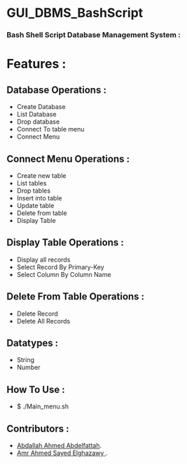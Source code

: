 # GUI_DBMS_BashScript

### Bash Shell Script Database Management System : 

# Features :

## Database Operations :

- Create Database
- List Database
- Drop database
- Connect To table menu
- Connect Menu

## Connect Menu Operations :

  - Create new table 
  - List tables
  - Drop tables
  - Insert into table
  - Update table
  - Delete from table
  - Display Table
  
##  Display Table Operations :

   - Display all records
   - Select Record By Primary-Key
   - Select Column By Column Name

## Delete From Table Operations :

 - Delete Record
 - Delete All Records 

## Datatypes :

- String
- Number

## How To Use :

- $ ./Main_menu.sh

## Contributors :

- [Abdallah Ahmed Abdelfattah](https://github.com/Abdalla1297).
- [Amr Ahmed Sayed Elghazawy ](https://github.com/Ghazzooo).
